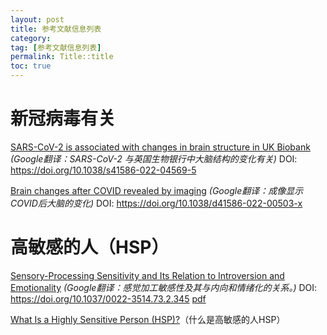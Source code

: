 ```yaml
---
layout: post
title: 参考文献信息列表
category: 
tag: [参考文献信息列表]
permalink: Title::title
toc: true
---
```


# 新冠病毒有关
[SARS-CoV-2 is associated with changes in brain structure in UK Biobank](https://www.nature.com/articles/s41586-022-04569-5)  *(Google翻译：SARS-CoV-2 与英国生物银行中大脑结构的变化有关)*  DOI: https://doi.org/10.1038/s41586-022-04569-5

[Brain changes after COVID revealed by imaging](https://www.nature.com/articles/d41586-022-00503-x)  *(Google翻译：成像显示COVID后大脑的变化)* DOI: https://doi.org/10.1038/d41586-022-00503-x

# 高敏感的人（HSP）
[Sensory-Processing Sensitivity and Its Relation to
Introversion and Emotionality](https://doi.apa.org/doiLanding?doi=10.1037%2F0022-3514.73.2.345) *(Google翻译：感觉加工敏感性及其与内向和情绪化的关系。)* DOI: https://doi.org/10.1037/0022-3514.73.2.345 [pdf](https://sci-hub.ru/10.1037/0022-3514.73.2.345)

[What Is a Highly Sensitive Person (HSP)?](https://www.verywellmind.com/highly-sensitive-persons-traits-that-create-more-stress-4126393)（什么是高敏感的人HSP）
